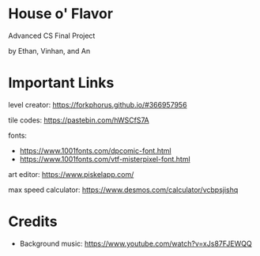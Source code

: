 # House o' Flavor
Advanced CS Final Project

by Ethan, Vinhan, and An

# Important Links
level creator: https://forkphorus.github.io/#366957956

tile codes: https://pastebin.com/hWSCfS7A

fonts: 
- https://www.1001fonts.com/dpcomic-font.html
- https://www.1001fonts.com/vtf-misterpixel-font.html

art editor: https://www.piskelapp.com/

max speed calculator: https://www.desmos.com/calculator/vcbpsjishq

# Credits
- Background music: https://www.youtube.com/watch?v=xJs87FJEWQQ
